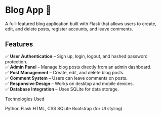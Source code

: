 # Blog App 📝  

A full-featured blog application built with Flask that allows users to create, edit, and delete posts, register accounts, and leave comments.  

## Features 
✅ **User Authentication** – Sign up, login, logout, and hashed password protection.  
✅ **Admin Panel** – Manage blog posts directly from an admin dashboard.  
✅ **Post Management** – Create, edit, and delete blog posts.  
✅ **Comment System** – Users can leave comments on posts.  
✅ **Responsive Design** – Works on desktop and mobile devices.  
✅ **Database Integration** – Uses SQLite for data storage.  

Technologies Used 

Python
Flask
HTML, CSS
SQLite
Bootstrap (for UI styling)
